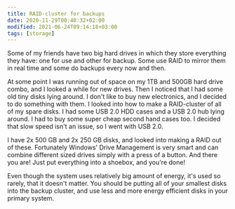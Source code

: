 ```yaml
---
title: RAID-cluster for backups
date: 2020-11-29T00:40:32+02:00
modified: 2021-06-24T09:14:18+03:00
tags: [storage]
---
```


Some of my friends have two big hard drives in which they store everything they have: one for use and other for backup. Some use RAID to mirror them in real time and some do backups every now and then.

At some point I was running out of space on my 1TB and 500GB hard drive combo, and I looked a while for new drives.Then I noticed that I had some old tiny disks lying around. I don't like to buy new electronics, and I decided to do something with them. I looked into how to make a RAID-cluster of all of my spare disks. I had some USB 2.0 HDD cases and a USB 2.0 hub lying around. I had to buy some super cheap second hand cases too. I decided that slow speed isn't an issue, so I went with USB 2.0.

I have 2x 500 GB and 2x 250 GB disks, and looked into making a RAID out of these. Fortunately Windows' Drive Management is very smart and can combine different sized drives simply with a press of a button. And there you are! Just put everything into a shoebox, and you're done!

Even though the system uses relatively big amount of energy, it's used so rarely, that it doesn't matter. You should be putting all of your smallest disks into the backup cluster, and use less and more energy efficient disks in your primary system.
